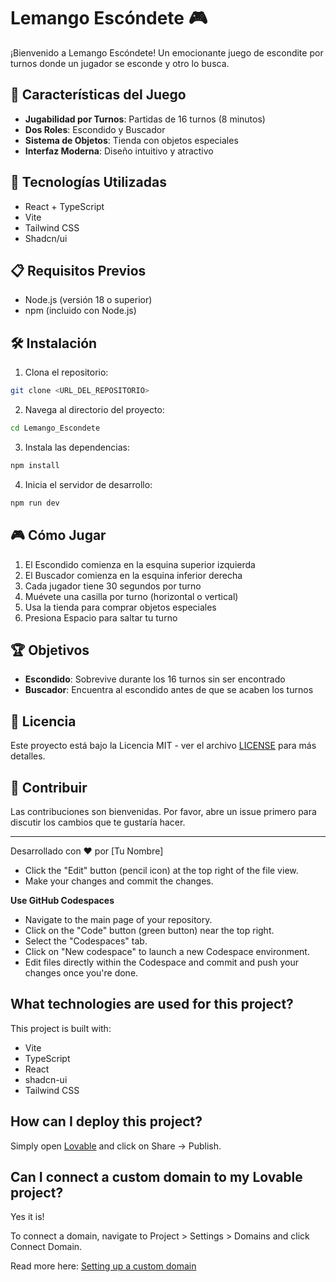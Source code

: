 # Lemango Escóndete 🎮

¡Bienvenido a Lemango Escóndete! Un emocionante juego de escondite por turnos donde un jugador se esconde y otro lo busca.

## 🎯 Características del Juego

- **Jugabilidad por Turnos**: Partidas de 16 turnos (8 minutos)
- **Dos Roles**: Escondido y Buscador
- **Sistema de Objetos**: Tienda con objetos especiales
- **Interfaz Moderna**: Diseño intuitivo y atractivo

## 🚀 Tecnologías Utilizadas

- React + TypeScript
- Vite
- Tailwind CSS
- Shadcn/ui

## 📋 Requisitos Previos

- Node.js (versión 18 o superior)
- npm (incluido con Node.js)

## 🛠️ Instalación

1. Clona el repositorio:
```bash
git clone <URL_DEL_REPOSITORIO>
```

2. Navega al directorio del proyecto:
```bash
cd Lemango_Escondete
```

3. Instala las dependencias:
```bash
npm install
```

4. Inicia el servidor de desarrollo:
```bash
npm run dev
```

## 🎮 Cómo Jugar

1. El Escondido comienza en la esquina superior izquierda
2. El Buscador comienza en la esquina inferior derecha
3. Cada jugador tiene 30 segundos por turno
4. Muévete una casilla por turno (horizontal o vertical)
5. Usa la tienda para comprar objetos especiales
6. Presiona Espacio para saltar tu turno

## 🏆 Objetivos

- **Escondido**: Sobrevive durante los 16 turnos sin ser encontrado
- **Buscador**: Encuentra al escondido antes de que se acaben los turnos

## 📝 Licencia

Este proyecto está bajo la Licencia MIT - ver el archivo [LICENSE](LICENSE) para más detalles.

## 👥 Contribuir

Las contribuciones son bienvenidas. Por favor, abre un issue primero para discutir los cambios que te gustaría hacer.

---

Desarrollado con ❤️ por [Tu Nombre]
- Click the "Edit" button (pencil icon) at the top right of the file view.
- Make your changes and commit the changes.

**Use GitHub Codespaces**

- Navigate to the main page of your repository.
- Click on the "Code" button (green button) near the top right.
- Select the "Codespaces" tab.
- Click on "New codespace" to launch a new Codespace environment.
- Edit files directly within the Codespace and commit and push your changes once you're done.

## What technologies are used for this project?

This project is built with:

- Vite
- TypeScript
- React
- shadcn-ui
- Tailwind CSS

## How can I deploy this project?

Simply open [Lovable](https://lovable.dev/projects/24193f3e-185d-4bea-9bbe-caf439e8ef06) and click on Share -> Publish.

## Can I connect a custom domain to my Lovable project?

Yes it is!

To connect a domain, navigate to Project > Settings > Domains and click Connect Domain.

Read more here: [Setting up a custom domain](https://docs.lovable.dev/tips-tricks/custom-domain#step-by-step-guide)
